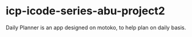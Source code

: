 # icp-icode-series-abu-project2
Daily Planner is an app designed on motoko, to help plan on daily basis.
